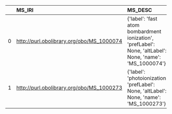 |    | MS_IRI                                    | MS_DESC                                                                                                  | REX_IRI                                    | REX_DESC                                      |
|---:|:------------------------------------------|:---------------------------------------------------------------------------------------------------------|:-------------------------------------------|:----------------------------------------------|
|  0 | http://purl.obolibrary.org/obo/MS_1000074 | {'label': 'fast atom bombardment ionization', 'prefLabel': None, 'altLabel': None, 'name': 'MS_1000074'} | http://purl.obolibrary.org/obo/REX_0000289 | {'label': 'fast atom bombardment ionization'} |
|  1 | http://purl.obolibrary.org/obo/MS_1000273 | {'label': 'photoionization', 'prefLabel': None, 'altLabel': None, 'name': 'MS_1000273'}                  | http://purl.obolibrary.org/obo/REX_0000035 | {'label': 'photoionization'}                  |